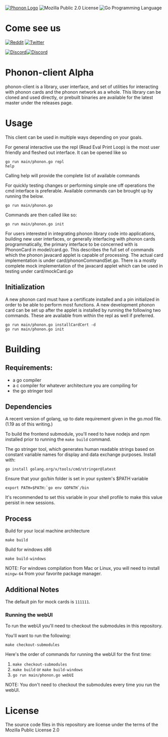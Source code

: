 [![Phonon Logo](./assets/logo.svg)](https://phonon.network)
![Mozilla Public 2.0 License](https://img.shields.io/badge/license-MozillaPublic2.0-green)
![Go Programming Language](https://img.shields.io/badge/Go-00ADD8?style=flat&logo=go&logoColor=white)

# Come see us

[![Reddit](https://img.shields.io/badge/Reddit-FF4500?style=flat&logo=reddit&logoColor=white)](https://reddit.com/r/PhononDAO)
[![Twitter](https://img.shields.io/badge/Twitter-1DA1F2?style=flat&logo=twitter&logoColor=white)](https://twitter.com/PhononDAO)

[![Discord](https://img.shields.io/badge/Discord-7289DA?style=flat&logo=discord&logoColor=white)](https://discord.gg/RNQtyBaKMH)[![Discord](https://img.shields.io/discord/921799167779672064?labelColor=5b209a)](https://discord.gg/RNQtyBaKMH)

# Phonon-client Alpha

phonon-client is a library, user interface, and set of utilities for interacting with phonon cards and the phonon network as a whole.
This library can be cloned and used directly, or prebuilt binaries are available for the latest master under the releases page.

# Usage

This client can be used in multiple ways depending on your goals.

For general interactive use the repl (Read Eval Print Loop) is the most user friendly and fleshed out interface. It can be opened like so

```
go run main/phonon.go repl
help
```

Calling help will provide the complete list of available commands

For quickly testing changes or performing simple one off operations the cmd interface is preferable. Available commands can be brought up by running the below.

```
go run main/phonon.go
```

Commands are then called like so:

```
go run main/phonon.go init
```

For users interested in integrating phonon library code into applications, building new user interfaces, or generally interfacing with phonon cards programmatically, the primary interface to be concerned with is PhononCard in model/card.go. This describes the full set of commands which the phonon javacard applet is capable of processing. The actual card implementation is under card/phononCommandSet.go. There is a mostly complete mock implementation of the javacard applet which can be used in testing under card/mockCard.go

## Initialization

A new phonon card must have a certificate installed and a pin initialized in order to be able to perform most functions. A new development phonon card can be set up after the applet is installed by running the following two commands. These are available from within the repl as well if preferred.

```
go run main/phonon.go installCardCert -d
go run main/phonon.go init
```

# Building

## Requirements:

- a go compiler
- a c compiler for whatever architecture you are compiling for
- the go stringer tool

## Dependencies

A recent version of golang, up to date requirement given in the go.mod file. (1.19 as of this writing.)

To build the frontend submodule, you'll need to have nodejs and npm installed prior to running the `make build` command.

The go stringer tool, which generates human readable strings based on constant variable names for display and data exchange purposes. Install with:

```
go install golang.org/x/tools/cmd/stringer@latest
```

Ensure that your go/bin folder is set in your system's $PATH variable

```
export PATH=$PATH:`go env GOPATH`/bin
```

It's recommended to set this variable in your shell profile to make this value persist in new sessions.

## Process

Build for your local machine architecture

```
make build
```

Build for windows x86

```
make build-windows
```

NOTE: For windows compilation from Mac or Linux, you will need to install `mingw-64` from your favorite package manager.

## Additional Notes

The default pin for mock cards is `111111`.

### Running the webUI

To run the webUI you'll need to checkout the submodules in this repository.

You'll want to run the following:

```
make checkout-submodules
```

Here's the order of commands for running the webUI for the first time:

1. `make checkout-submodules`
2. `make build` or `make build-windows`
3. `go run main/phonon.go webUI`

NOTE: You don't need to checkout the submodules every time you run the webUI.

# License

The source code files in this repository are license under the terms of the Mozilla Public License 2.0
